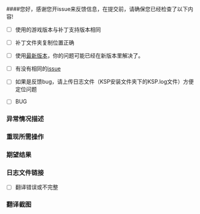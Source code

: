 ####您好，感谢您开issue来反馈信息，在提交前，请确保您已经检查了以下内容!
- [  ] 使用的游戏版本与补丁支持版本相同
- [  ] 补丁文件夹复制位置正确
- [  ] 使用[最新版本](https://github.com/TimChen44/KSP_zh/releases)，你的问题可能已经在新版本里解决了。
- [  ] 有没有相同的[issue](https://github.com/TimChen44/KSP_zh/issues)
- [  ] 如果是反馈bug，请上传日志文件（KSP安装文件夹下的KSP.log文件）方便定位问题


- [  ] BUG
### 异常情况描述

### 重现所需操作

### 期望结果

### 日志文件链接

- [  ] 翻译错误或不完整
### 翻译截图

